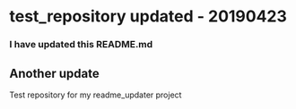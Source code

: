 # test_repository updated - 20190423

### I have updated this README.md
## Another update
Test repository for my readme_updater project
